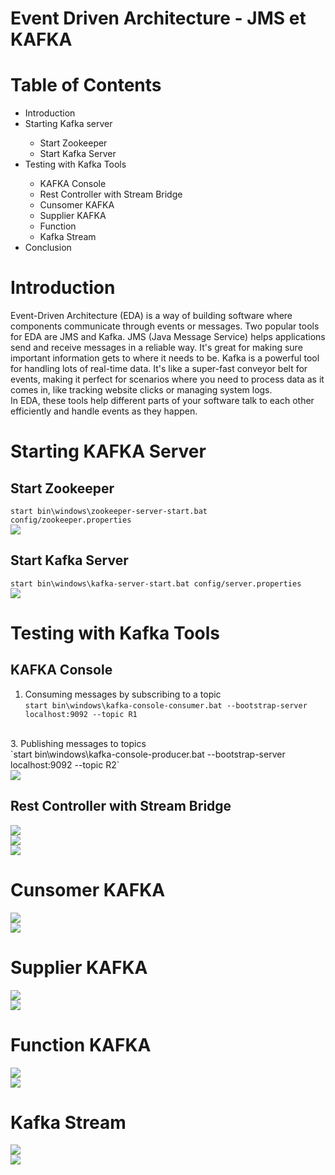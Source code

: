 # Event Driven Architecture - JMS et KAFKA
# Table of Contents
<ul>
  <li>Introduction</li>
  <li>Starting Kafka server</li>
        <ul>
          <li> Start Zookeeper</li>
          <li>Start Kafka Server</li>
        </ul>
  <li>Testing with Kafka Tools</li>
  <ul>
    <li>KAFKA Console</li>
     <li>Rest Controller with Stream Bridge</li>
     <li>Cunsomer KAFKA</li>
     <li>Supplier KAFKA</li>
    <li>Function</li>
    <li>Kafka Stream</li>
  </ul>
  <li>Conclusion</li>
</ul>

# Introduction 

Event-Driven Architecture (EDA) is a way of building software where components communicate through events or messages. Two popular tools for EDA are JMS and Kafka.
JMS (Java Message Service) helps applications send and receive messages in a reliable way. It's great for making sure important information gets to where it needs to be.
Kafka is a powerful tool for handling lots of real-time data. It's like a super-fast conveyor belt for events, making it perfect for scenarios where you need to process data as it comes in, like tracking website clicks or managing system logs.<br>
In EDA, these tools help different parts of your software talk to each other efficiently and handle events as they happen.

# Starting KAFKA Server
## Start Zookeeper

`start bin\windows\zookeeper-server-start.bat config/zookeeper.properties`
<br>
<img src="/Kafka/Zookeeper.PNG" />

## Start Kafka Server 
`start bin\windows\kafka-server-start.bat config/server.properties`
<br>
<img src="/Kafka/kafka.PNG" />
# Testing with Kafka Tools
## KAFKA Console 
1. Consuming messages by subscribing to a topic<br>
`start bin\windows\kafka-console-consumer.bat --bootstrap-server localhost:9092 --topic R1`
<br>
3. Publishing messages to topics<br>
`start bin\windows\kafka-console-producer.bat --bootstrap-server localhost:9092 --topic R2`
<br>

<img src="/Kafka/consoleKafka.PNG" />

## Rest Controller with Stream Bridge

<img src="/Kafka/publishRestController.PNG" /><br>
<img src="/Kafka/Cons.PNG" /><br>
<img src="/Kafka/cons3.PNG" />

# Cunsomer KAFKA

<img src="/Kafka/PageEventConsumer.PNG" /><br>
<img src="/Kafka/pageCons.PNG" />

# Supplier KAFKA

<img src="/Kafka/supplier1.PNG" /><br>
<img src="/Kafka/supp.PNG" />

# Function KAFKA

<img src="/Kafka/f.PNG" /><br>
<img src="/Kafka/f2.PNG" />

# Kafka Stream 

<img src="/Kafka/KafkaStream.PNG" /><br>
<img src="/Kafka/hhhhh.PNG" />





